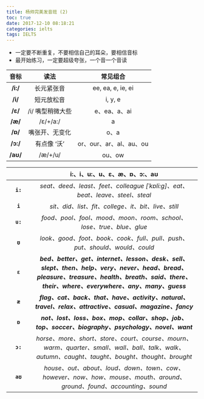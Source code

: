 ```yaml
---
title: 杨帅完美发音班 (2) 
toc: true
date: 2017-12-10 08:18:21
categories: ielts
tags: IELTS
---
```


- 一定要不断重复，不要相信自己的耳朵，要相信音标
- 最开始练习，一定要超级夸张，一个音一个音读

<!--more-->

音标 | 读法 | 常见组合
:-------: | :-------: | :-------:
**/i:/** | 长元紧张音 | ee, ea, e, ie, ei 
**/i/** | 短元放松音 | i, y, e
**/ɛ/** | /i/ 嘴型稍微大些 | e、ea、a、ai 
**/æ/** | /ɛ/+/a:/ | a
**/ɒ/** | 嘴张开、无变化 | o、a
**/ɔ:/** | 有点像 ‘沃’ | or、our、ar、al、au、ou
**/aʊ/** | /æ/+/u/ | ou、ow

<!--more-->

&emsp;&emsp;&emsp; |  i:、i、u:、u、ɛ、æ、ɒ、ɔ:、aʊ
:-------: | :-------:
**`i:`** | *seat、deed、least、feet、colleague [ˈkɒli:g]、eat、beat、leave、steel、steal*
**`i`** | *sit、did、list、fit、college、it、bit、live、still*
**`u:`** | *food、pool、fool、mood、moon、room、school、lose、true、blue、glue*
**`ʊ`** | *look、good、foot、book、cook、full、pull、push、put、should、would、could*
**`ɛ`** | ***bed、better、get、internet、lesson、desk、sell、slept、then、help、very、never、head、bread、pleasure、treasure、health、breath、said、there、their、where、everywhere、any、many、guess***
**`æ`** | ***flag、cat、back、that、have、activity、natural、travel、relax、attractive、casual、magazine、fancy***
**`ɒ`** | ***not、lost、loss、box、mop、collar、shop、job、top、soccer、biography、psychology、novel、want***
**`ɔ:`** | *horse、more、short、store、court、course、mourn、warm、quarter、small、wall、ball、talk、walk、autumn、caught、taught、bought、thought、brought*
**`aʊ`** | *house、out、about、loud、down、town、cow、however、now、how、mouse、mouth、around、ground、found、accounting、sound*
